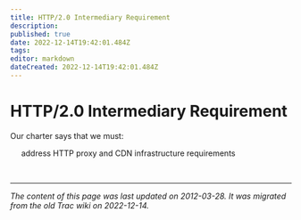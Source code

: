 ```yaml
---
title: HTTP/2.0 Intermediary Requirement
description: 
published: true
date: 2022-12-14T19:42:01.484Z
tags: 
editor: markdown
dateCreated: 2022-12-14T19:42:01.484Z
---
```


# HTTP/2.0 Intermediary Requirement

 Our charter says that we must:

&nbsp;&nbsp;&nbsp;&nbsp; address HTTP proxy and CDN infrastructure requirements




&nbsp;
&nbsp;
&nbsp;
&nbsp;
&nbsp;

---

*The content of this page was last updated on 2012-03-28. It was migrated from the old Trac wiki on 2022-12-14.*